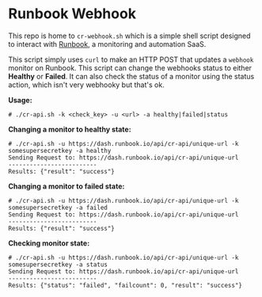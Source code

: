 Runbook Webhook
===============

This repo is home to `cr-webhook.sh` which is a simple shell script designed to interact with [Runbook](https://runbook.io), a monitoring and automation SaaS.

This script simply uses `curl` to make an HTTP POST that updates a `webhook` monitor on Runbook. This script can change the webhooks status to either **Healthy** or **Failed**. It can also check the status of a monitor using the status action, which isn't very webhooky but that's ok.

**Usage:**

    # ./cr-api.sh -k <check_key> -u <url> -a healthy|failed|status

**Changing a monitor to healthy state:**

    # ./cr-api.sh -u https://dash.runbook.io/api/cr-api/unique-url -k somesupersecretkey -a healthy
    Sending Request to: https://dash.runbook.io/api/cr-api/unique-url
    -------------------------
    Results: {"result": "success"}

**Changing a monitor to failed state:**

    # ./cr-api.sh -u https://dash.runbook.io/api/cr-api/unique-url -k somesupersecretkey -a failed
    Sending Request to: https://dash.runbook.io/api/cr-api/unique-url
    -------------------------
    Results: {"result": "success"}

**Checking monitor state:**

    # ./cr-api.sh -u https://dash.runbook.io/api/cr-api/unique-url -k somesupersecretkey -a status
    Sending Request to: https://dash.runbook.io/api/cr-api/unique-url
    -------------------------
    Results: {"status": "failed", "failcount": 0, "result": "success"}


